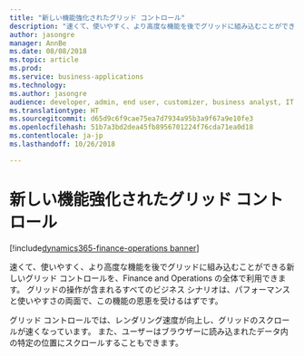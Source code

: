 ```yaml
---
title: "新しい機能強化されたグリッド コントロール"
description: "速くて、使いやすく、より高度な機能を後でグリッドに組み込むことができる新しいグリッド コントロールを、Finance and Operations の全体で利用できます。"
author: jasongre
manager: AnnBe
ms.date: 08/08/2018
ms.topic: article
ms.prod: 
ms.service: business-applications
ms.technology: 
ms.author: jasongre
audience: developer, admin, end user, customizer, business analyst, IT pro
ms.translationtype: HT
ms.sourcegitcommit: d65d9c6f9cae75ea7d7934a95b3a9f67a9e10fe3
ms.openlocfilehash: 51b7a3bd2dea45fb8956701224f76cda71ea0d18
ms.contentlocale: ja-jp
ms.lasthandoff: 10/26/2018

---
```


# <a name="new-and-improved-grid-control"></a>新しい機能強化されたグリッド コントロール

[!include[dynamics365-finance-operations banner](../includes/dynamics365-finance-operations.md)]

速くて、使いやすく、より高度な機能を後でグリッドに組み込むことができる新しいグリッド コントロールを、Finance and Operations の全体で利用できます。 グリッドの操作が含まれるすべてのビジネス シナリオは、パフォーマンスと使いやすさの両面で、この機能の恩恵を受けるはずです。

グリッド コントロールでは、レンダリング速度が向上し、グリッドのスクロールが速くなっています。 また、ユーザーはブラウザーに読み込まれたデータ内の特定の位置にスクロールすることもできます。  

